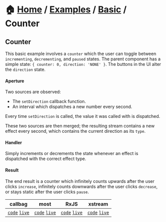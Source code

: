 # 🏠 [Home](../../../) / [Examples](../../) / [Basic](../) / Counter

## Counter

This basic example involves a `counter` which the user can toggle between `incrementing`, `decrementing`, and `paused` states. The parent component has a simple state: `{ counter: 0, direction: 'NONE' }`. The buttons in the UI alter the `direction` state.

#### Aperture

Two sources are observed:

*   The `setDirection` callback function.
*   An interval which dispatches a new number every second.

Every time `setDirection` is called, the value it was called with is dispatched.

These two sources are then merged; the resulting stream contains a new effect every second, which contains the current direction as its `type`.

#### Handler

Simply increments or decrements the state whenever an effect is dispatched with the correct effect type.

#### Result

The end result is a counter which infinitely counts upwards after the user clicks `increase`, infinitely counts downwards after the user clicks `decrease`, or stays static after the user clicks `pause`.

<!-- prettier-ignore-start -->
| callbag | most | RxJS | xstream |
| --- | --- | --- | --- |
| [`code`](./callbag) [`live`](https://stackblitz.com/github/troch/refract/tree/master/examples/basic/counter/callbag) | [`code`](./most) [`live`](https://stackblitz.com/github/troch/refract/tree/master/examples/basic/counter/most)  | [`code`](./rxjs) [`live`](https://stackblitz.com/github/troch/refract/tree/master/examples/basic/counter/rxjs)  | [`code`](./xstream) [`live`](https://stackblitz.com/github/troch/refract/tree/master/examples/basic/counter/xstream)  |
<!-- prettier-ignore-end -->
